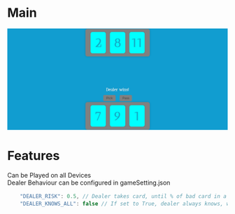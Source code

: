 # Main
![alt text](/screenshots/main.png)
# Features
Can be Played on all Devices  
Dealer Behaviour can be configured in gameSetting.json  
```c++
    "DEALER_RISK": 0.5, // Dealer takes card, until % of bad card in a Deck is less than Risk
    "DEALER_KNOWS_ALL": false // If set to True, dealer always knows, what cards in a Deck
```